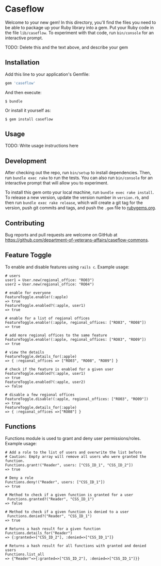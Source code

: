 # Caseflow

Welcome to your new gem! In this directory, you'll find the files you need to be able to package up your Ruby library into a gem. Put your Ruby code in the file `lib/caseflow`. To experiment with that code, run `bin/console` for an interactive prompt.

TODO: Delete this and the text above, and describe your gem

## Installation

Add this line to your application's Gemfile:

```ruby
gem 'caseflow'
```

And then execute:

    $ bundle

Or install it yourself as:

    $ gem install caseflow

## Usage

TODO: Write usage instructions here

## Development

After checking out the repo, run `bin/setup` to install dependencies. Then, run `bundle exec rake` to run the tests. You can also run `bin/console` for an interactive prompt that will allow you to experiment.

To install this gem onto your local machine, run `bundle exec rake install`. To release a new version, update the version number in `version.rb`, and then run `bundle exec rake release`, which will create a git tag for the version, push git commits and tags, and push the `.gem` file to [rubygems.org](https://rubygems.org).

## Contributing

Bug reports and pull requests are welcome on GitHub at https://github.com/department-of-veterans-affairs/caseflow-commons.

## Feature Toggle

To enable and disable features using `rails c`. Example usage:

```
# users
user1 = User.new(regional_office: "RO03")
user2 = User.new(regional_office: "RO04")

# enable for everyone
FeatureToggle.enable!(:apple)
=> true
FeatureToggle.enabled?(:apple, user1)
=> true

# enable for a list of regional offices
FeatureToggle.enable!(:apple, regional_offices: ["RO03", "RO08"])
=> true

# add more regional offices to the same feature
FeatureToggle.enable!(:apple, regional_offices: ["RO03", "RO09"])
=> true

# view the details
FeatureToggle.details_for(:apple)
=> { :regional_offices => ["RO03", "RO08", "RO09"] }

# check if the feature is enabled for a given user
FeatureToggle.enabled?(:apple, user1)
=> true
FeatureToggle.enabled?(:apple, user2)
=> false

# disable a few regional offices
FeatureToggle.disable!(:apple, regional_offices: ["RO03", "RO09"])
=> true
FeatureToggle.details_for(:apple)
=> { :regional_offices =>["RO08"] }
```

## Functions

Functions module is used to grant and deny user permissions/roles. Example usage:

```
# Add a role to the list of users and overwrite the list before
# Caution: Empty array will remove all users who were granted the function.
Functions.grant!("Reader", users: ["CSS_ID_1", "CSS_ID_2"])
=> true

# Deny a role
Functions.deny!("Reader", users: ["CSS_ID_1"])
=> true

# Method to check if a given function is granted for a user
 Functions.granted?("Reader", "CSS_ID_1")
=> false

# Method to check if a given function is denied to a user
 Functions.denied?("Reader", "CSS_ID_1")
=> true

# Returns a hash result for a given function
Functions.details_for("Reader")
=> {:granted=>["CSS_ID_2"], :denied=>["CSS_ID_1"]}

# Returns a hash result for all functions with granted and denied users
Functions.list_all
=> {"Reader"=>{:granted=>["CSS_ID_2"], :denied=>["CSS_ID_1"]}}
```
